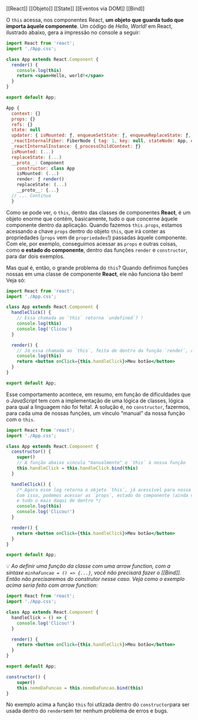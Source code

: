 [[React]]
[[Objeto]]
[[State]]
[[Eventos via DOM]]
[[Bind]]


O `this` acessa, nos componentes React, **um objeto que guarda tudo que importa àquele componente**. Um código de _Hello, World!_ em React, ilustrado abaixo, gera a impressão no console a seguir:

```jsx
import React from 'react';
import './App.css';

class App extends React.Component {
  render() {
    console.log(this)
    return <span>Hello, world!</span>
  }
}

export default App;
```

```jsx
App {
  context: {}
  props: {}
  refs: {}
  state: null
  updater: { isMounted: ƒ, enqueueSetState: ƒ, enqueueReplaceState: ƒ, enqueueForceUpdate: ƒ }
  _reactInternalFiber: FiberNode { tag: 1, key: null, stateNode: App, elementType: ƒ, type: ƒ, …}
  _reactInternalInstance: {_processChildContext: ƒ}
  isMounted: (...)
  replaceState: (...)
  __proto__: Component
    constructor: class App
    isMounted: (...)
    render: ƒ render()
    replaceState: (...)
    __proto__: {...}
  // ... Continua
  }
  ```
  
Como se pode ver, o `this`, dentro das classes de componentes **React**, é um objeto enorme que contém, basicamente, tudo o que concerne àquele componente dentro da aplicação. Quando fazemos `this.props`, estamos acessando a chave `props` dentro do objeto `this`, que irá conter as propriedades (`props` vem de `propriedades`!) passadas àquele componente. Com ele, por exemplo, conseguimos acessar as `props` e outras coisas, como **o estado do componente**, dentro das funções `render` e `constructor`, para dar dois exemplos.

Mas qual é, então, o grande problema do `this`? Quando definimos funções nossas em uma classe de componente **React**, ele não funciona tão bem! Veja só:

```jsx
import React from 'react';
import './App.css';

class App extends React.Component {
  handleClick() {
    // Essa chamada ao `this` retorna `undefined`? !
    console.log(this)
    console.log('Clicou')
  }

  render() {
    // Já essa chamada ao `this`, feita de dentro da função `render`, retorna o objeto que esperamos
    console.log(this)
    return <button onClick={this.handleClick}>Meu botão</button>
  }
}

export default App;
```

Esse comportamento acontece, em resumo, em função de dificuldades que o _JavaScript_ tem com a implementação de uma lógica de classes, lógica para qual a linguagem não foi feita!. A solução é, no `constructor`, fazermos, para cada uma de nossas funções, um vínculo “manual” da nossa função com o `this`.

```jsx
import React from 'react';
import './App.css';

class App extends React.Component {
  constructor() {
    super()
    // A função abaixo vincula "manualmente" o `this` à nossa função
    this.handleClick = this.handleClick.bind(this)
  }

  handleClick() {
    /* Agora esse log retorna o objeto `this`, já acessível para nossa função!
    Com isso, podemos acessar as `props`, estado do componente (ainda vamos ver como!)
    e tudo o mais daqui de dentro */
    console.log(this)
    console.log('Clicou!')
  }

  render() {
    return <button onClick={this.handleClick}>Meu botão</button>
  }
}

export default App;
```

💡 _Ao definir uma função da classe com uma arrow function, com a sintaxe `minhaFuncao = () => {...}`, você não precisará fazer o [[Bind]]. Então não precisaremos do construtor nesse caso. Veja como o exemplo acima seria feito com arrow function:_

```jsx
import React from 'react';
import './App.css';

class App extends React.Component {
  handleClick = () => {
    console.log('Clicou!')
  }

  render() {
    return <button onClick={this.handleClick}>Meu botão</button>
  }
}

export default App;
```

```jsx
constructor() {
	super()
	this.nomeDaFuncao = this.nomeDaFuncao.bind(this)
}
```

No exemplo acima a função `this` foi utlizada dentro do `constructor`para ser usada dentro do `render`sem ter nenhum problema de erros e bugs.